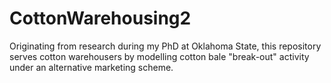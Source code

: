 # CottonWarehousing2
Originating from research during my PhD at Oklahoma State, this repository serves cotton warehousers by modelling cotton bale "break-out" activity under an alternative marketing scheme.
